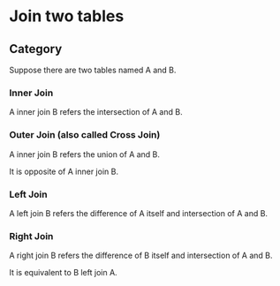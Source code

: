# Join two tables
## Category
Suppose there are two tables named A and B.
### Inner Join
A inner join B refers the intersection of A and B.

### Outer Join (also called Cross Join)
A inner join B refers the union of A and B.

It is opposite of A inner join B.

### Left Join
A left join B refers the difference of A itself and intersection of A and B.

### Right Join
A right join B refers the difference of B itself and intersection of A and B.

It is equivalent to B left join A.




